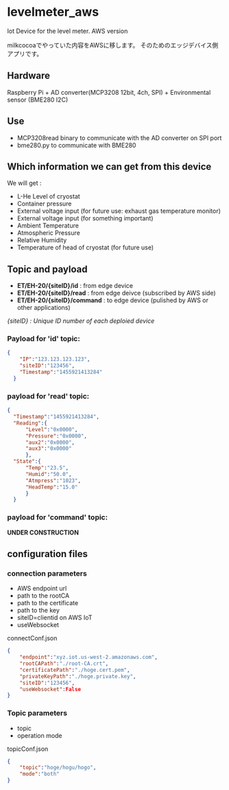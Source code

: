 # levelmeter_aws
Iot Device for the level meter. AWS version

milkcocoaでやっていた内容をAWSに移します。
そのためのエッジデバイス側アプリです。

## Hardware
Raspberry Pi + AD converter(MCP3208 12bit, 4ch, SPI) + Environmental sensor (BME280 I2C)

## Use
- MCP3208read binary to communicate with the AD converter on SPI port
- bme280.py to communicate with BME280

## Which information we can get from this device
We will get :
- L-He Level of cryostat
- Container pressure
- External voltage input (for future use: exhaust gas temperature monitor)
- External voltage input (for something important)
- Ambient Temperature
- Atmospheric Pressure
- Relative Humidity
- Temperature of head of cryostat (for future use)

## Topic and payload

- __ET/EH-20/{siteID}/id__ : from edge device 
- __ET/EH-20/{siteID}/read__ : from edge deivce (subscribed by AWS side)
- __ET/EH-20/{siteID}/command__ : to edge device (pulished by AWS or other applications)

_{siteID} : Unique ID number of each deploied device_


### Payload for 'id' topic:

```JSON
{
	"IP":"123.123.123.123",
	"siteID":"123456",
	"Timestamp":"1455921413284"
  }
```


### payload for 'read' topic:

``` JSON
{
  "Timestamp":"1455921413284",
  "Reading":{
      "Level":"0x0000",
      "Pressure":"0x0000",
      "aux2":"0x0000",
      "aux3":"0x0000"
      },
  "State":{
      "Temp":"23.5",
      "Humid":"50.0",
      "Atmpress":"1023",
      "HeadTemp":"15.0"
      }
  }
```

### payload for 'command' topic:

__UNDER CONSTRUCTION__

## configuration files
### connection parameters

- AWS endpoint url
- path to the rootCA
- path to the certificate
- path to the key
- siteID=clientid on AWS IoT
- useWebsocket

connectConf.json
``` JSON
{
    "endpoint":"xyz.iot.us-west-2.amazonaws.com",
    "rootCAPath":"./root-CA.crt",
    "certificatePath":"./hoge.cert.pem",
    "privateKeyPath":"./hoge.private.key",    
    "siteID":"123456",
    "useWebsocket":False
}
```

### Topic parameters
- topic
- operation mode

topicConf.json
``` JSON
{
    "topic":"hoge/hogu/hogo",
    "mode":"both"
}
```
